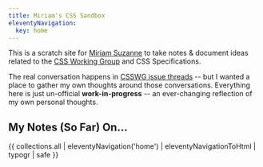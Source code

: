 ```yaml
---
title: Miriam's CSS Sandbox
eleventyNavigation:
  key: home
---
```


This is a scratch site for
[Miriam Suzanne](https://oddbird.net/authors/miriam/)
to take notes & document ideas
related to the
[CSS Working Group](https://github.com/w3c/csswg-drafts/)
and CSS Specifications.

The real conversation happens in [CSSWG issue threads][drafts] --
but I wanted a place to gather my own thoughts
around those conversations.
Everything here is just un-official **work-in-progress** --
an ever-changing reflection of my own personal thoughts.

[gh]: https://github.com/oddbird/css-sandbox
[drafts]: https://github.com/w3c/csswg-drafts/issues

## My Notes (So Far) On…

{{ collections.all | eleventyNavigation('home') | eleventyNavigationToHtml | typogr | safe }}

